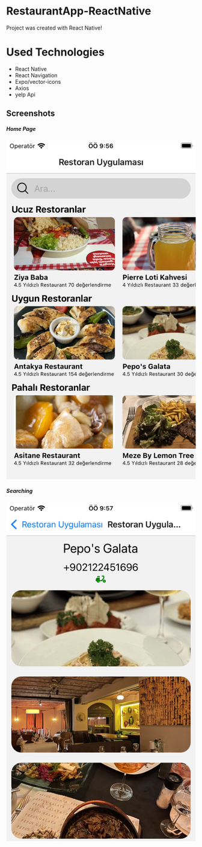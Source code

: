 # RestaurantApp-ReactNative
Project was created with React Native!

# Used Technologies
- React Native
- React Navigation
- Expo/vector-icons
- Axios
- yelp Api 

## Screenshots

##### Home Page
![plot](assets/anasayfa.png)

##### Searching
![plot](assets/detay.png)

















